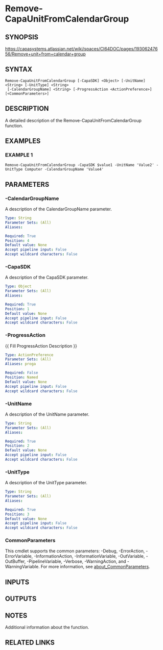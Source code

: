 # Remove-CapaUnitFromCalendarGroup

## SYNOPSIS
https://capasystems.atlassian.net/wiki/spaces/CI64DOC/pages/19306247656/Remove+unit+from+calendar+group

## SYNTAX

```
Remove-CapaUnitFromCalendarGroup [-CapaSDK] <Object> [-UnitName] <String> [-UnitType] <String>
 [-CalendarGroupName] <String> [-ProgressAction <ActionPreference>] [<CommonParameters>]
```

## DESCRIPTION
A detailed description of the Remove-CapaUnitFromCalendarGroup function.

## EXAMPLES

### EXAMPLE 1
```
Remove-CapaUnitFromCalendarGroup -CapaSDK $value1 -UnitName 'Value2' -UnitType Computer -CalendarGroupName 'Value4'
```

## PARAMETERS

### -CalendarGroupName
A description of the CalendarGroupName parameter.

```yaml
Type: String
Parameter Sets: (All)
Aliases:

Required: True
Position: 4
Default value: None
Accept pipeline input: False
Accept wildcard characters: False
```

### -CapaSDK
A description of the CapaSDK parameter.

```yaml
Type: Object
Parameter Sets: (All)
Aliases:

Required: True
Position: 1
Default value: None
Accept pipeline input: False
Accept wildcard characters: False
```

### -ProgressAction
{{ Fill ProgressAction Description }}

```yaml
Type: ActionPreference
Parameter Sets: (All)
Aliases: proga

Required: False
Position: Named
Default value: None
Accept pipeline input: False
Accept wildcard characters: False
```

### -UnitName
A description of the UnitName parameter.

```yaml
Type: String
Parameter Sets: (All)
Aliases:

Required: True
Position: 2
Default value: None
Accept pipeline input: False
Accept wildcard characters: False
```

### -UnitType
A description of the UnitType parameter.

```yaml
Type: String
Parameter Sets: (All)
Aliases:

Required: True
Position: 3
Default value: None
Accept pipeline input: False
Accept wildcard characters: False
```

### CommonParameters
This cmdlet supports the common parameters: -Debug, -ErrorAction, -ErrorVariable, -InformationAction, -InformationVariable, -OutVariable, -OutBuffer, -PipelineVariable, -Verbose, -WarningAction, and -WarningVariable. For more information, see [about_CommonParameters](http://go.microsoft.com/fwlink/?LinkID=113216).

## INPUTS

## OUTPUTS

## NOTES
Additional information about the function.

## RELATED LINKS
